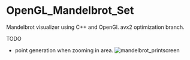 # OpenGL_Mandelbrot_Set

Mandelbrot visualizer using C++ and OpenGl.
avx2 optimization branch.


TODO
- point generation when zooming in area.
![mandelbrot_printscreen](https://user-images.githubusercontent.com/20894161/178930237-14e72d24-6c5d-42ab-bb97-14ddd16c4fb2.png)
